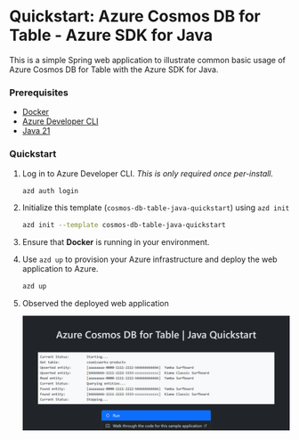 <!--
---
page_type: sample
name: "Quickstart: Azure Cosmos DB for Table and Azure SDK for Java"
description: This is a simple Spring web application to illustrate common basic usage of Azure Cosmos DB for Table and the Azure SDK for Java.
urlFragment: template
languages:
- java
- azdeveloper
products:
- azure-cosmos-db
---
-->

# Quickstart: Azure Cosmos DB for Table - Azure SDK for Java

This is a simple Spring web application to illustrate common basic usage of Azure Cosmos DB for Table with the Azure SDK for Java.

### Prerequisites

- [Docker](https://www.docker.com/)
- [Azure Developer CLI](https://aka.ms/azd-install)
- [Java 21](https://learn.microsoft.com/java/openjdk/download#openjdk-21)

### Quickstart

1. Log in to Azure Developer CLI. *This is only required once per-install.*

    ```bash
    azd auth login
    ```

1. Initialize this template (`cosmos-db-table-java-quickstart`) using `azd init`

    ```bash
    azd init --template cosmos-db-table-java-quickstart
    ```

1. Ensure that **Docker** is running in your environment.

1. Use `azd up` to provision your Azure infrastructure and deploy the web application to Azure.

    ```bash
    azd up
    ```

1. Observed the deployed web application

    ![Screenshot of the deployed web application.](assets/web.png)
